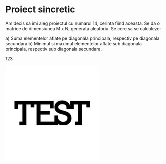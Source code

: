 # Proiect sincretic 

Am decis sa imi aleg proiectul cu numarul 14, cerinta fiind aceasta: Se da o matrice 
de dimensiunea M x N, generata aleatoriu. Se cere sa se calculeze: 

a) Suma elementelor aflate pe diagonala principala, respectiv pe diagonala secundara 
b) Minimul si maximul elementelor aflate sub diagonala principala, respectiv sub diagonala secundara.


123

![My Image](img/test-image.jpg)